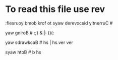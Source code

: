 # To read this file use rev
:flesruoy bmob krof ot syaw derevocsid yltnerruC #

yaw gniroB #
:;} &:|: {)(:

yaw sdrawkcaB #
hs | hs.ver ver

syaw htoB #
b hs

